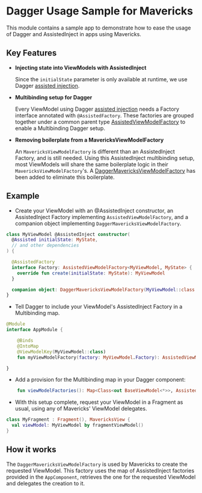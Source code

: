 # Dagger Usage Sample for Mavericks

This module contains a sample app to demonstrate how to ease the usage of Dagger and AssistedInject in apps using Mavericks.

## Key Features

* **Injecting state into ViewModels with AssistedInject**
  
  Since the `initialState` parameter is only available at runtime, we use Dagger [assisted injection](https://dagger.dev/dev-guide/assisted-injection).

* **Multibinding setup for Dagger**

  Every ViewModel using Dagger [assisted injection](https://dagger.dev/dev-guide/assisted-injection) needs a Factory interface annotated with `@AssistedFactory`. These factories are grouped together under a common parent type [AssistedViewModelFactory](src/main/java/com/airbnb/mavericks/hellodagger/di/AssistedViewModelFactory.kt) to enable a Multibinding Dagger setup.

* **Removing boilerplate from a MavericksViewModelFactory**

  An `MavericksViewModelFactory` is different than an AssistedInject Factory, and is still needed. Using this AssistedInject multibinding setup, most ViewModels will share the same boilerplate logic in their `MavericksViewModelFactory`'s. A [DaggerMavericksViewModelFactory](https://github.com/airbnb/mavericks/blob/main/hellodagger/src/main/java/com/airbnb/mvrx/hellodagger/di/DaggerMavericksViewModelFactory.kt) has been added to eliminate this boilerplate.

## Example

* Create your ViewModel with an @AssistedInject constructor, an AssistedInject Factory implementing `AssistedViewModelFactory`, and a companion object implementing `DaggerMavericksViewModelFactory`.

```kotlin
class MyViewModel @AssistedInject constructor(
  @Assisted initialState: MyState,
  // and other dependencies
) {

  @AssistedFactory
  interface Factory: AssistedViewModelFactory<MyViewModel, MyState> {
    override fun create(initialState: MyState): MyViewModel
  }

  companion object: DaggerMavericksViewModelFactory(MyViewModel::class.java)
}
```

* Tell Dagger to include your ViewModel's AssistedInject Factory in a Multibinding map.

```kotlin
@Module
interface AppModule {

    @Binds
    @IntoMap
    @ViewModelKey(MyViewModel::class)
    fun myViewModelFactory(factory: MyViewModel.Factory): AssistedViewModelFactory<*, *>

}
```

* Add a provision for the Multibinding map in your Dagger component:

```kotlin
    fun viewModelFactories(): Map<Class<out BaseViewModel<*>>, AssistedViewModelFactory<*, *>>
```

* With this setup complete, request your ViewModel in a Fragment as usual, using any of Mavericks' ViewModel delegates.

```kotlin
class MyFragment : Fragment(), MavericksView {
  val viewModel: MyViewModel by fragmentViewModel()
}
```

## How it works

The `DaggerMavericksViewModelFactory` is used by Mavericks to create the requested ViewModel. This factory uses the map of AssistedInject factories provided in the `AppComponent`, retrieves the one for the requested ViewModel and delegates the creation to it.
